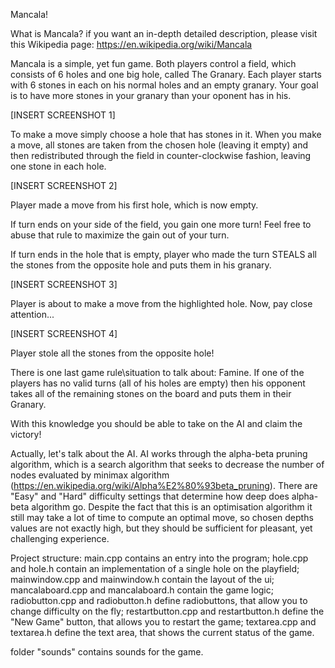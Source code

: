 Mancala!

What is Mancala? if you want an in-depth detailed description, please visit this Wikipedia page: https://en.wikipedia.org/wiki/Mancala

Mancala is a simple, yet fun game. Both players control a field, which consists of 6 holes and one big hole, called The Granary. Each player starts with 6 stones in each on his normal holes and an empty granary. Your goal is to have more stones in your granary than your oponent has in his.

[INSERT SCREENSHOT 1]

To make a move simply choose a hole that has stones in it. When you make a move, all stones are taken from the chosen hole (leaving it empty) and then redistributed through the field in counter-clockwise fashion, leaving one stone in each hole.

[INSERT SCREENSHOT 2]

Player made a move from his first hole, which is now empty.

If turn ends on your side of the field, you gain one more turn! Feel free to abuse that rule to maximize the gain out of your turn.

If turn ends in the hole that is empty, player who made the turn STEALS all the stones from the opposite hole and puts them in his granary.

[INSERT SCREENSHOT 3]

Player is about to make a move from the highlighted hole. Now, pay close attention...

[INSERT SCREENSHOT 4]

Player stole all the stones from the opposite hole!

There is one last game rule\situation to talk about: Famine. If one of the players has no valid turns (all of his holes are empty) then his opponent takes all of the remaining stones on the board and puts them in their Granary.

With this knowledge you should be able to take on the AI and claim the victory!

Actually, let's talk about the AI. AI works through the alpha-beta pruning algorithm, which is a search algorithm that seeks to decrease the number of nodes evaluated by minimax algorithm (https://en.wikipedia.org/wiki/Alpha%E2%80%93beta_pruning). There are "Easy" and "Hard" difficulty settings that determine how deep does alpha-beta algorithm go. Despite the fact that this is an optimisation algorithm it still may take a lot of time to compute an optimal move, so chosen depths values are not exactly high, but they should be sufficient for pleasant, yet challenging experience.

Project structure:
main.cpp contains an entry into the program;
hole.cpp and hole.h contain an implementation of a single hole on the playfield;
mainwindow.cpp and mainwindow.h contain the layout of the ui;
mancalaboard.cpp and mancalaboard.h contain the game logic;
radiobutton.cpp and radiobutton.h define radiobuttons, that allow you to change difficulty on the fly;
restartbutton.cpp and restartbutton.h define the "New Game" button, that allows you to restart the game;
textarea.cpp and textarea.h define the text area, that shows the current status of the game.

folder "sounds" contains sounds for the game.
